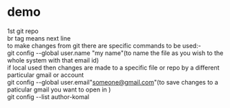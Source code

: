 # demo
1st git repo
<br> br tag means next line 
<br>
to make changes from git there are specific commands to be used:-
<br>git config --global user.name "my name"(to name the file as you wish to the whole system with that email id)
<br>if local used then changes are made to a specific file or repo by a different particular gmail or account 
<br>git config --global user.email"someone@gmail.com"(to save changes to a paticular gmail you want to open in )
<br>git config --list
author-komal 

